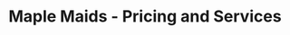 ---
layout: pricing-and-services
permalink: /pricing-and-services/
title: Maple Maids - Pricing and Services
---